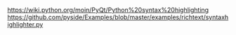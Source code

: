 https://wiki.python.org/moin/PyQt/Python%20syntax%20highlighting
https://github.com/pyside/Examples/blob/master/examples/richtext/syntaxhighlighter.py